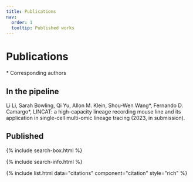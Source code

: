 ```yaml
---
title: Publications
nav:
  order: 1
  tooltip: Published works
---
```


# <i class="fas fa-microscope"></i>Publications

\* Corresponding authors

## In the pipeline

Li Li, Sarah Bowling, Qi Yu, Allon M. Klein, Shou-Wen Wang\*, Fernando D. Camargo\*, LINCAT: a high-capacity lineage recording mouse line and its application in single-cell multi-omic lineage tracing (2023, in submission).


## Published

{% include search-box.html %}

{% include search-info.html %}

{% include list.html data="citations" component="citation" style="rich" %}
